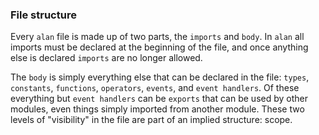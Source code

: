 ### File structure

Every `alan` file is made up of two parts, the `imports` and `body`. In `alan` all imports must be declared at the beginning of the file, and once anything else is declared `imports` are no longer allowed.

The `body` is simply everything else that can be declared in the file: `types`, `constants`, `functions`, `operators`, `events`, and `event handlers`. Of these everything but `event handlers` can be `exports` that can be used by other modules, even things simply imported from another module. These two levels of "visibility" in the file are part of an implied structure: scope.

